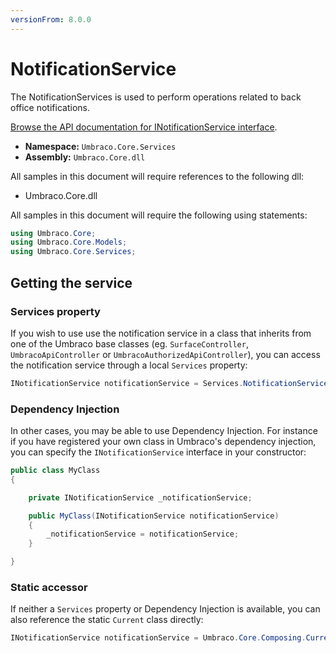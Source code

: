 ```yaml
---
versionFrom: 8.0.0
---
```


# NotificationService

The NotificationServices is used to perform operations related to back office notifications.

[Browse the API documentation for INotificationService interface](https://our.umbraco.com/apidocs/v8/csharp/api/Umbraco.Core.Services.INotificationService.html).

 * **Namespace:** `Umbraco.Core.Services` 
 * **Assembly:** `Umbraco.Core.dll`

 All samples in this document will require references to the following dll:

* Umbraco.Core.dll

All samples in this document will require the following using statements:

```csharp
using Umbraco.Core;
using Umbraco.Core.Models;
using Umbraco.Core.Services;
```

## Getting the service

### Services property

If you wish to use use the notification service in a class that inherits from one of the Umbraco base classes (eg. `SurfaceController`, `UmbracoApiController` or `UmbracoAuthorizedApiController`), you can access the notification service through a local `Services` property:

```csharp
INotificationService notificationService = Services.NotificationService;
```

### Dependency Injection

In other cases, you may be able to use Dependency Injection. For instance if you have registered your own class in Umbraco's dependency injection, you can specify the `INotificationService` interface in your constructor:

```csharp
public class MyClass
{

    private INotificationService _notificationService;

	public MyClass(INotificationService notificationService)
	{
		_notificationService = notificationService;
	}

}
```

### Static accessor

If neither a `Services` property or Dependency Injection is available, you can also reference the static `Current` class directly:

```csharp
INotificationService notificationService = Umbraco.Core.Composing.Current.Services.NotificationService;
```
